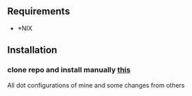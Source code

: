 ## Requirements
 - *NIX

## Installation
### clone repo and install manually [this](https://github.com/blackdracula18/Dotfiles.git)

All dot configurations of mine and some changes from others
